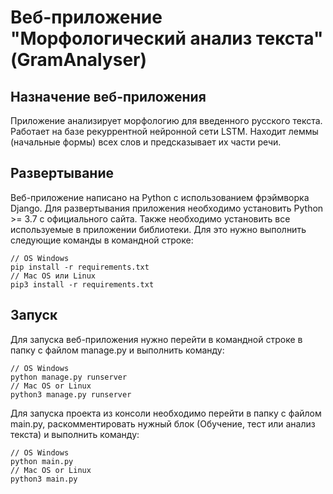 # Веб-приложение "Морфологический анализ текста" (GramAnalyser)

## Назначение веб-приложения
Приложение анализирует морфологию для введенного русского текста. Работает на базе рекуррентной нейронной сети LSTM.
Находит леммы (начальные формы) всех слов и предсказывает их части речи.

## Развертывание
Веб-приложение написано на Python с использованием фрэймворка Django.
Для развертывания приложения необходимо установить Python >= 3.7 с официального сайта.
Также необходимо установить все используемые в приложении библиотеки. Для это нужно выполнить следующие команды в командной строке:

    // OS Windows
    pip install -r requirements.txt
    // Mac OS или Linux
    pip3 install -r requirements.txt

## Запуск
Для запуска веб-приложения нужно перейти в командной строке в папку с файлом manage.py и выполнить команду:

    // OS Windows
    python manage.py runserver
    // Mac OS or Linux
    python3 manage.py runserver

Для запуска проекта из консоли необходимо перейти в папку с файлом main.py, раскомментировать нужный блок (Обучение, тест или анализ текста)
и выполнить команду:

    // OS Windows
    python main.py
    // Mac OS or Linux
    python3 main.py